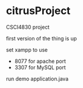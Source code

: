 # citrusProject
CSCI4830 project

first version of the thing is up

set xampp to use
- 8077 for apache port
- 3307 for MySQL port

run demo application.java